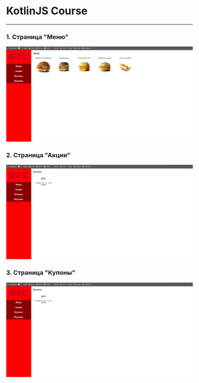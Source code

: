 # KotlinJS Course
-----------------------------------

### 1. Страница "Меню"
![1](./screenshots/1.png)
### 2. Страница "Акции"
![2](./screenshots/2.png)
### 3. Страница "Купоны"
![2](./screenshots/3.png)
